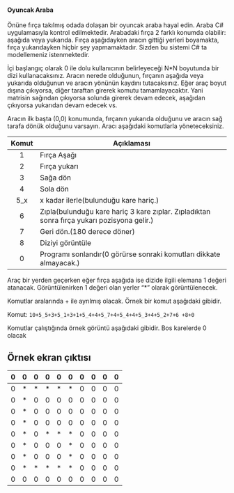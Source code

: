 #### Oyuncak Araba

Önüne fırça takılmış odada dolaşan bir oyuncak araba hayal edin. Araba C# uygulamasıyla kontrol edilmektedir. Arabadaki fırça 2 farklı konumda olabilir: aşağıda veya yukarıda. Fırça aşağıdayken aracın gittiği yerleri boyamakta, fırça yukarıdayken hiçbir şey yapmamaktadır. Sizden bu sistemi C# ta modellemeniz istenmektedir. 

İçi başlangıç olarak 0 ile dolu kullanıcının belirleyeceği N*N boyutunda  bir dizi kullanacaksınız. Aracın nerede olduğunun, fırçanın aşağıda veya yukarıda olduğunun ve aracın yönünün kaydını tutacaksınız. Eğer araç boyut dışına çıkıyorsa, diğer taraftan girerek komutu tamamlayacaktır. Yani matrisin sağından çıkıyorsa solunda girerek devam edecek, aşağıdan çıkıyorsa yukarıdan devam edecek vs.  

Aracın ilk başta (0,0) konumunda, fırçanın yukarıda olduğunu ve aracın sağ tarafa dönük olduğunu varsayın. Aracı aşağıdaki komutlarla yöneteceksiniz.

| Komut | Açıklaması |
| :-------------: | ------------- |
| 1 | Fırça Aşağı |
|2  | Fırça yukarı |
|3  | Sağa dön |
|4  | Sola dön |
|5_x| x kadar ilerle(bulunduğu kare hariç.) |
|6  | Zıpla(bulunduğu kare hariç  3 kare zıplar. Zıpladıktan sonra fırça yukarı pozisyona gelir.) |
|7  | Geri dön.(180 derece döner) |
|8  | Diziyi görüntüle |
|0  | Programı sonlandır(0 görürse sonraki komutları dikkate almayacak.) |

 

Araç bir yerden geçerken eğer fırça aşağıda ise dizide ilgili elemana 1 değeri atanacak. Görüntülenirken 1 değeri olan yerler “*” olarak görüntülenecek.

Komutlar aralarında + ile ayrılmış olacak. Örnek bir komut aşağıdaki gibidir.

Komut: `10+5_5+3+5_1+3+1+5_4+4+5_7+4+5_4+4+5_3+4+5_2+7+6 +8+0`

Komutlar çalıştığında örnek görüntü aşağıdaki gibidir. Bos karelerde 0 olacak

Örnek ekran çıktısı
---	

| 0 | 0 | 0 | 0 | 0 | 0 | 0 | 0 | 0 | 0 | 
|:---:|:---:|:---:|:---:|:---:|:---:|:---:|:---:|:---:|:---:|
| 0 | * | * | * | * | * | 0 | 0 | 0 | 0 | 
| 0 | * | 0 | 0 | 0 | 0 | 0 | 0 | 0 | 0 | 
| 0 | * | 0 | 0 | 0 | 0 | 0 | 0 | 0 | 0 | 
| 0 | * | 0 | 0 | 0 | 0 | 0 | 0 | 0 | 0 | 
| 0 | * | 0 | * | * | * | 0 | 0 | 0 | 0 | 
| 0 | * | 0 | 0 | 0 | * | 0 | 0 | 0 | 0 | 
| 0 | * | 0 | 0 | 0 | * | 0 | 0 | 0 | 0 | 
| 0 | * | * | * | * | * | 0 | 0 | 0 | 0 | 
| 0 | 0 | 0 | 0 | 0 | 0 | 0 | 0 | 0 | 0 | 